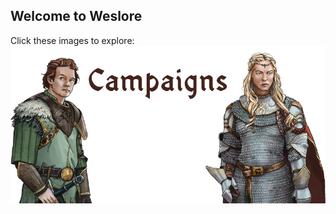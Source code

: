 ## Welcome to Weslore
Click these images to explore:
[!["Open Campaign lores"](data/campaigns/Campaigns.png?raw=true "Open Campaign lores")](./data/campaigns/CAMPAIGNS.md)
